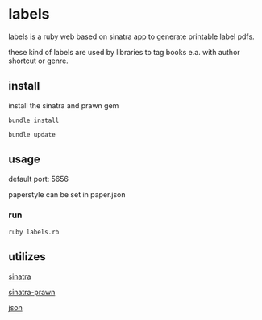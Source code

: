 # labels
labels is a ruby web based on sinatra app to generate printable label pdfs.

these kind of labels are used by libraries to tag books e.a. with author shortcut or genre.

## install
install the sinatra and prawn gem

`bundle install`

`bundle update`

## usage
default port: 5656

paperstyle can be set in paper.json

### run
`ruby labels.rb`


## utilizes
[sinatra](https://github.com/sinatra/sinatra)

[sinatra-prawn](https://github.com/sbfaulkner/sinatra-prawn)

[json](https://github.com/flori/json/tree/master)